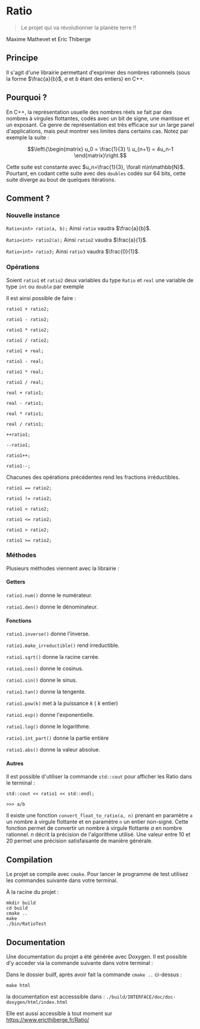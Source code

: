 # Ratio
> Le projet qui va révolutionner la planète terre !!

Maxime Mathevet et Eric Thiberge

## Principe 
Il s'agit d'une librairie permettant d'exprimer des nombres rationnels (sous la forme $\frac{a}{b}$, $a$ et $b$ étant des entiers) en C++.

## Pourquoi ?
En C++, la représentation usuelle des nombres réels se fait par des nombres à virgules flottantes, codés avec un bit de signe, une mantisse et un exposant. Ce genre de représentation est très efficace sur un large panel d'applications, mais peut montrer ses limites dans certains cas. Notez par exemple la suite : 

$$\left\{\begin{matrix}
u_0 = \frac{1}{3} \\
u_{n+1} = 4u_n-1
\end{matrix}\right.$$

Cette suite est constante avec $u_n=\frac{1}{3}, \forall n\in\mathbb{N}$. Pourtant, en codant cette suite avec des `doubles` codés sur 64 bits, cette suite diverge au bout de quelques itérations. 

## Comment ?

### Nouvelle instance
`Ratio<int> ratio(a, b);`
Ainsi `ratio` vaudra $\frac{a}{b}$.

`Ratio<int> ratio2(a);`
Ainsi `ratio2` vaudra $\frac{a}{1}$.

`Ratio<int> ratio3;`
Ainsi `ratio3` vaudra $\frac{0}{1}$.

### Opérations
Soient `ratio1` et `ratio2` deux variables du type `Ratio` et `real` une variable de type `int` ou `double` par exemple

Il est ainsi possible de faire :

`ratio1 + ratio2;`

`ratio1 - ratio2;`

`ratio1 * ratio2;`

`ratio1 / ratio2;`

`ratio1 + real;`

`ratio1 - real;`

`ratio1 * real;`

`ratio1 / real;`

`real + ratio1;`

`real - ratio1;`

`real * ratio1;`

`real / ratio1;`

`++ratio1;`

`--ratio1;`

`ratio1++;`

`ratio1--;`


Chacunes des opérations précédentes rend les fractions irréductibles.

`ratio1 == ratio2;`

`ratio1 != ratio2;`

`ratio1 < ratio2;`

`ratio1 <= ratio2;`

`ratio1 > ratio2;`

`ratio1 >= ratio2;`

### Méthodes

Plusieurs méthodes viennent avec la librairie : 

#### Getters 
`ratio1.num()` donne le numérateur. 

`ratio1.den()` donne le dénominateur.

#### Fonctions
`ratio1.inverse()` donne l'inverse.

`ratio1.make_irreductible()` rend irreductible.

`ratio1.sqrt()` donne la racine carrée.

`ratio1.cos()` donne le cosinus.

`ratio1.sin()` donne le sinus.

`ratio1.tan()` donne la tengente.

`ratio1.pow(k)` met à la puissance $k$ ( $k$ entier)

`ratio1.exp()` donne l'exponentielle.

`ratio1.log()` donne le logarithme.

`ratio1.int_part()` donne la partie entière

`ratio1.abs()` donne la valeur absolue.

#### Autres
Il est possible d'utiliser la commande `std::cout` pour afficher les Ratio dans le terminal : 

`std::cout << ratio1 << std::endl;`

`>>> a/b`

Il existe une fonction `convert_float_to_ratio(a, n)` prenant en paramètre `a` un nombre à virgule flottante et en paramètre `n` un entier non-signé. Cette fonction permet de convertir un nombre à virgule flottante $a$ en nombre rationnel. $n$ décrit la précision de l'algorithme utilisé. Une valeur entre 10 et 20 permet une précision satisfaisante de manière générale. 


## Compilation

Le projet se compile avec `cmake`. Pour lancer le programme de test utilisez les commandes suivante dans votre terminal. 

À la racine du projet : 
```
mkdir build
cd build
cmake ..
make
./bin/RatioTest
```

## Documentation

Une documentation du projet a été générée avec Doxygen. Il est possible d'y acceder via la commande suivante dans votre terminal :

Dans le dossier builf, après avoir fait la commande `cmake ..` ci-dessus :

```
make html
```

la documentation est accesssible dans : `./build/INTERFACE/doc/doc-doxygen/html/index.html`

Elle est aussi accessible à tout moment sur https://www.ericthiberge.fr/Ratio/